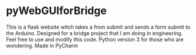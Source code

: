 # pyWebGUIforBridge
This is a flask website witch takes a from submit and sends a form submit to the Arduino.
Designed for a bridge project that I am doing in engineering. Feel free to use and modify this code.
Python version 3 for those who are wondering.
Made in PyCharm
